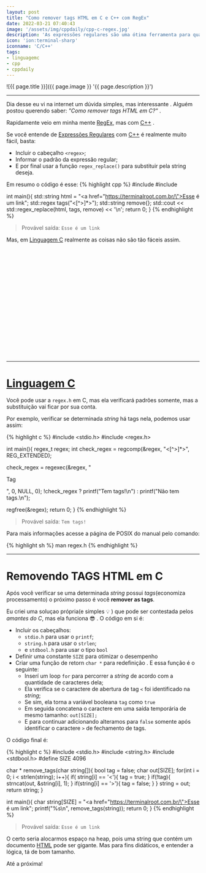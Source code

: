 ```yaml
---
layout: post
title: "Como remover tags HTML em C e C++ com RegEx"
date: 2022-03-21 07:40:43
image: '/assets/img/cppdaily/cpp-c-regex.jpg'
description: 'As expressões regulares são uma ótima ferramenta para qualquer linguagem de programação.'
icon: 'ion:terminal-sharp'
iconname: 'C/C++'
tags:
- linguagemc
- cpp
- cppdaily
---
```


![{{ page.title }}]({{ page.image }} '{{ page.description }}')

---

Dia desse eu vi na internet um dúvida simples, mas interessante . Alguém postou querendo saber: *"Como remover tags HTML em C?"* .

Rapidamente veio em minha mente [RegEx](https://terminalroot.com.br/regex), mas com [C++](https://terminalroot.com.br/cpp) .

Se você entende de [Expressões Regulares](https://terminalroot.com.br/regex) com [C++](https://terminalroot.com.br/cpp) é realmente muito fácil, basta:
+ Incluir o cabeçalho `<regex>`;
+ Informar o padrão da expressão regular;
+ E por final usar a função `regex_replace()` para substituir pela string deseja.

Em resumo o código é esse:
{% highlight cpp %}
#include <iostream>
#include <regex>

int main(){
  std::string html = "<a href=\"https://terminalroot.com.br/\">Esse é um link</a>";
  std::regex tags("<[^>]*>");
  std::string remove{};
  std::cout << std::regex_replace(html, tags, remove) << '\n';
  return 0;
}
{% endhighlight %}
> Provável saída: `Esse é um link`

Mas, em [Linguagem C](https://terminalroot.com.br/tags#linguagemc) realmente as coisas não são tão fáceis assim.


<!-- SQUARE - GAMES ROOT -->
<script async src="//pagead2.googlesyndication.com/pagead/js/adsbygoogle.js"></script>
<ins class="adsbygoogle"
style="display:inline-block;width:336px;height:280px"
data-ad-client="ca-pub-2838251107855362"
data-ad-slot="5351066970"></ins>
<script>
(adsbygoogle = window.adsbygoogle || []).push({});
</script>

---

# [Linguagem C](https://terminalroot.com.br/tags#linguagemc)
Você pode usar a `regex.h` em C, mas ela verificará padrões somente, mas a substituição vai ficar por sua conta.

Por exemplo, verificar se determinada *string* há tags nela, podemos usar assim:

{% highlight c %}
#include <stdio.h>
#include <regex.h>

int main(){
  regex_t regex;
  int check_regex = regcomp(&regex, "<[^>]*>", REG_EXTENDED);

  check_regex = regexec(&regex, "<p>Tag</p>", 0, NULL, 0);
  !check_regex ? printf("Tem tags!\n") : printf("Não tem tags.\n");

  regfree(&regex);
  return 0;
}
{% endhighlight %}
> Provável saída: `Tem tags!`

Para mais informações acesse a página de POSIX do manual pelo comando:

{% highlight sh %}
man regex.h
{% endhighlight %}

---

# Removendo TAGS HTML em C
Após você verificar se uma determinada *string* possui *tags*(economiza processamento) o próximo passo é você **remover as tags**.

Eu criei uma soluçao própria(e simples 💡 ) que pode ser contestada pelos *amantes do C*, mas ela funciona 😎 . O código em si é:

+ Incluir os cabeçalhos:
  - `stdio.h` para usar o `printf`;
  - `string.h` para usar o `strlen`;
  - e `stdbool.h` para usar o tipo `bool`
+ Definir uma constante `SIZE` para otimizar o desempenho
+ Criar uma função de retorn `char *` para redefinição . E essa função é o seguinte:
  - Inserí um loop `for` para percorrer a *string* de acordo com a quantidade de caracteres dela;
  - Ela verifica se o caractere de abertura de tag `<` foi identificado na *string*;
  - Se sim, ela torna a variável booleana `tag` como `true`
  - Em seguida concatena o caractere em uma saída temporária de mesmo tamanho: `out[SIZE];`
  - E para continuar adicionando alteramos para `false` somente após identificar o caractere `>` de fechamento de tags.

O código final é:

{% highlight c %}
#include <stdio.h>
#include <string.h>
#include <stdbool.h>
#define SIZE 4096

char * remove_tags(char string[]){
  bool tag = false;
  char out[SIZE];
  for(int i = 0; i < strlen(string); i++){
    if( string[i] == '<'){
      tag = true;
    } 
    if(!tag){
      strncat(out, &string[i], 1);
    }
    if(string[i] == '>'){
      tag = false;
    }
  }
  string = out;
  return string;
}

int main(){
  char string[SIZE] = "<a href=\"https://terminalroot.com.br/\">Esse é um link</a>";
  printf("%s\n", remove_tags(string));
  return 0;
}
{% endhighlight %}
> Provável saída: `Esse é um link`

O certo seria alocarmos espaço na heap, pois uma string que contém um documento [HTML](https://terminalroot.com.br/php) pode ser gigante. Mas para fins didáticos, e entender a lógica, tá de bom tamanho.

Até a próxima!


